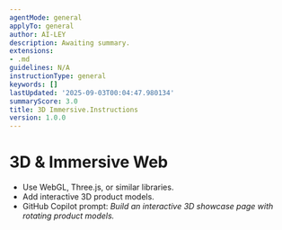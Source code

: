 ```yaml
---
agentMode: general
applyTo: general
author: AI-LEY
description: Awaiting summary.
extensions:
- .md
guidelines: N/A
instructionType: general
keywords: []
lastUpdated: '2025-09-03T00:04:47.980134'
summaryScore: 3.0
title: 3D Immersive.Instructions
version: 1.0.0
---
```


# 3D & Immersive Web

- Use WebGL, Three.js, or similar libraries.
- Add interactive 3D product models.
- GitHub Copilot prompt: *Build an interactive 3D showcase page with rotating product models.*